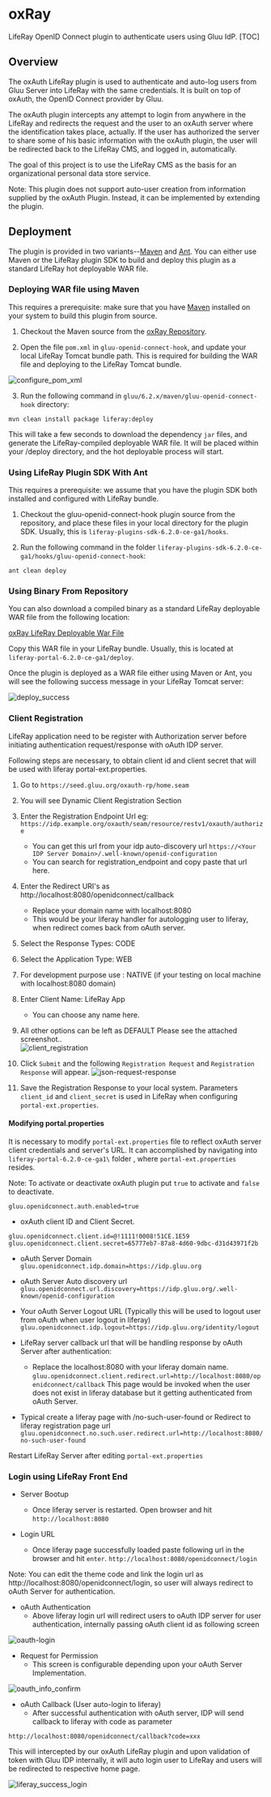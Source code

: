 # oxRay

LifeRay OpenID Connect plugin to authenticate users using Gluu IdP.
[TOC]

## Overview

The oxAuth LifeRay plugin is used to authenticate and auto-log users
from Gluu Server into LifeRay with the same credentials. It is built on
top of oxAuth, the OpenID Connect provider by Gluu.

The oxAuth plugin intercepts any attempt to login from anywhere in the
LifeRay and redirects the request and the user to an oxAuth server where
the identification takes place, actually. If the user has authorized the
server to share some of his basic information with the oxAuth plugin,
the user will be redirected back to the LifeRay CMS, and logged in,
automatically.

The goal of this project is to use the LifeRay CMS as the basis for an
organizational personal data store service.

Note: This plugin does not support auto-user creation from information
supplied by the oxAuth Plugin. Instead, it can be implemented by
extending the plugin.

## Deployment

The plugin is provided in two variants--[Maven][maven] and [Ant][ant].
You can either use Maven or the LifeRay plugin SDK to build and deploy
this plugin as a standard LifeRay hot deployable WAR file.

### Deploying WAR file using Maven

This requires a prerequisite: make sure that you have [Maven][maven]
installed on your system to build this plugin from source.

1. Checkout the Maven source from the [oxRay
Repository](https://github.com/Gluufederation/oxRay/6.2.x/maven).

2. Open the file `pom.xml` in `gluu-openid-connect-hook`, and update
your local LifeRay Tomcat bundle path. This is required for building the
WAR file and deploying to the LifeRay Tomcat bundle.

![configure_pom_xml](https://raw.githubusercontent.com/GluuFederation/oxRay/master/img/configure_pom_xml.jpg)

3. Run the following command in `gluu/6.2.x/maven/gluu-openid-connect-hook` directory:

```
mvn clean install package liferay:deploy
```

This will take a few seconds to download the dependency `jar` files, and
generate the LifeRay-compiled deployable WAR file. It will be placed
within your <liferay-bundle-folder>/deploy directory, and the hot
deployable process will start.

### Using LifeRay Plugin SDK With Ant

This requires a prerequisite: we assume that you have the plugin SDK
both installed and configured with LifeRay bundle.

1. Checkout the gluu-openid-connect-hook plugin source from the
repository, and place these files in your local directory for the plugin
SDK. Usually, this is `liferay-plugins-sdk-6.2.0-ce-ga1/hooks`.

2. Run the following command in the folder `liferay-plugins-sdk-6.2.0-ce-ga1/hooks/gluu-openid-connect-hook`:

```
ant clean deploy
```

### Using Binary From Repository

You can also download a compiled binary as a standard LifeRay deployable
WAR file from the following location:

[oxRay LifeRay Deployable War File](https://github.com/Gluufederation/oxRay/6.2.x/binary/gluu-openid-connect-hook-6.2.0.1.war)

Copy this WAR file in your LifeRay bundle. Usually, this is located at
`liferay-portal-6.2.0-ce-ga1/deploy`.

Once the plugin is deployed as a WAR file either using Maven or Ant, you
will see the following success message in your LifeRay Tomcat server:

![deploy_success](https://raw.githubusercontent.com/GluuFederation/oxRay/master/img/deploy_success.jpg)

### Client Registration

LifeRay application need to be register with Authorization server before initiating authentication request/response with oAuth IDP server.
 
Following steps are necessary, to obtain client id and client secret that will be used with liferay portal-ext.properties.

1. Go to `https://seed.gluu.org/oxauth-rp/home.seam`
2. You will see Dynamic Client Registration Section
3. Enter the Registration Endpoint Url eg: `https://idp.example.org/oxauth/seam/resource/restv1/oxauth/authorize`
	* You can get this url from your idp auto-discovery url
`https://<Your IDP Server Domain>/.well-known/openid-configuration`
	* You can search for registration_endpoint and copy paste that url here.
4. Enter the Redirect URI's as http://localhost:8080/openidconnect/callback
	* Replace your domain name with localhost:8080
	* This would be your liferay handler for autologging user to liferay, when redirect comes back from oAuth server. 
5. Select the Response Types: CODE
6. Select the Application Type: WEB
7. For development purpose use : NATIVE (if your testing on local machine with localhost:8080 domain)
8. Enter Client Name: LifeRay App
	* You can choose any name here. 
9. All other options can be left as DEFAULT
Please see the attached screenshot..  
![client_registration](https://raw.githubusercontent.com/GluuFederation/oxRay/master/img/dynamic_client_registration_screen1.jpg)

10. Click `Submit` and the following `Registration Request` and `Registration Response` will appear.
![json-request-response](https://raw.githubusercontent.com/GluuFederation/oxRay/master/img/json-request-response.jpg)

11. Save the Registration Response to your local system. Parameters `client_id` and `client_secret` is used in LifeRay when configuring `portal-ext.properties`. 
#### Modifying portal.properties

It is necessary to modify `portal-ext.properties` file to reflect oxAuth server client credentials and server's URL. It can accomplished by navigating into `liferay-portal-6.2.0-ce-ga1\` folder , where `portal-ext.properties` resides.

Note: To activate or deactivate oxAuth plugin put `true` to activate and `false` to deactivate.
    
`gluu.openidconnect.auth.enabled=true`
     
* oxAuth client ID and Client Secret.
```
gluu.openidconnect.client.id=@!1111!0008!51CE.1E59
gluu.openidconnect.client.secret=65777eb7-87a8-4d60-9dbc-d31d43971f2b
```
* oAuth Server Domain  
`gluu.openidconnect.idp.domain=https://idp.gluu.org`

* oAuth Server Auto discovery url
`gluu.openidconnect.url.discovery=https://idp.gluu.org/.well-known/openid-configuration`

* Your oAuth Server Logout URL (Typically this will be used to logout user from oAuth when user logout in liferay)
`gluu.openidconnect.idp.logout=https://idp.gluu.org/identity/logout`
     
* LifeRay server callback url that will be handling response by oAuth Server after authentication:
	* Replace the localhost:8080 with your liferay domain name.
`gluu.openidconnect.client.redirect.url=http://localhost:8080/openidconnect/callback`
This page would be invoked when the user does not exist in liferay database but it getting authenticated from oAuth Server.

* Typical create a liferay page with /no-such-user-found or Redirect to liferay registration page url
`gluu.openidconnect.no.such.user.redirect.url=http://localhost:8080/no-such-user-found `

Restart LifeRay Server after editing `portal-ext.properties` 

### Login using LifeRay Front End

* Server Bootup
	* Once liferay server is restarted. Open browser and hit 
`http://localhost:8080`
 
* Login URL
	* Once liferay page successfully loaded paste following url in the browser and hit `enter`.
`http://localhost:8080/openidconnect/login`
 
Note: You can edit the theme code and link the login url as http://localhost:8080/openidconnect/login, so user will always redirect to oAuth Server for authentication.
 
* oAuth Authentication
	* Above liferay login url will redirect users to oAuth IDP server for user authentication, internally passing oAuth client id as following screen 

![oauth-login](https://raw.githubusercontent.com/GluuFederation/oxRay/master/img/oauth_login.jpg)

* Request for Permission
	* This screen is configurable depending upon your oAuth Server Implementation.

![oauth_info_confirm](https://raw.githubusercontent.com/GluuFederation/oxRay/master/img/oauth_info_confirm.jpg)

* oAuth Callback (User auto-login to liferay)
	* After successful authentication with oAuth server, IDP will send callback to liferay with code as parameter
 
`http://localhost:8080/openidconnect/callback?code=xxx`
 
This will intercepted by our oxAuth LifeRay plugin and upon validation of token with Gluu IDP internally, it will auto login user to LifeRay and users will be redirected to respective home page.

![liferay_success_login](https://raw.githubusercontent.com/GluuFederation/oxRay/master/img/liferay_success_login.jpg)

[maven]: https://en.wikipedia.org/wiki/Apache_Maven "Apache Maven, Wikipedia"

[ant]: https://en.wikipedia.org/wiki/Apache_Ant "Apache Ant, Wikipedia"

